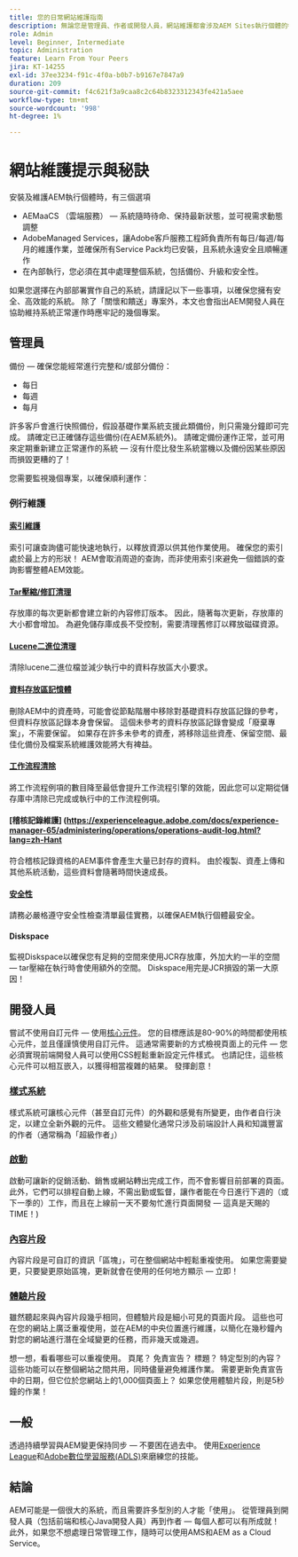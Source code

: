 ```yaml
---
title: 您的日常網站維護指南
description: 無論您是管理員、作者或開發人員，網站維護都會涉及AEM Sites執行個體的每個層面。 使用本指南來確保您的策略設定為成功。
role: Admin
level: Beginner, Intermediate
topic: Administration
feature: Learn From Your Peers
jira: KT-14255
exl-id: 37ee3234-f91c-4f0a-b0b7-b9167e7847a9
duration: 209
source-git-commit: f4c621f3a9caa8c2c64b8323312343fe421a5aee
workflow-type: tm+mt
source-wordcount: '998'
ht-degree: 1%

---
```


# 網站維護提示與秘訣

安裝及維護AEM執行個體時，有三個選項

* AEMaaCS （雲端服務） — 系統隨時待命、保持最新狀態，並可視需求動態調整
* AdobeManaged Services，讓Adobe客戶服務工程師負責所有每日/每週/每月的維護作業，並確保所有Service Pack均已安裝，且系統永遠安全且順暢運作
* 在內部執行，您必須在其中處理整個系統，包括備份、升級和安全性。

如果您選擇在內部部署實作自己的系統，請謹記以下一些事項，以確保您擁有安全、高效能的系統。 除了「關懷和饋送」專案外，本文也會指出AEM開發人員在協助維持系統正常運作時應牢記的幾個專案。

## 管理員

備份 — 確保您能經常進行完整和/或部分備份：

* 每日
* 每週
* 每月

許多客戶會進行快照備份，假設基礎作業系統支援此類備份，則只需幾分鐘即可完成。 請確定已正確儲存這些備份(在AEM系統外)。 請確定備份運作正常，並可用來定期重新建立正常運作的系統 — 沒有什麼比發生系統當機以及備份因某些原因而損毀更糟的了！

您需要監視幾個專案，以確保順利運作：

### 例行維護

#### [索引維護](https://experienceleague.adobe.com/docs/experience-manager-65/deploying/practices/best-practices-for-queries-and-indexing.html?lang=zh-Hant)

索引可讓查詢儘可能快速地執行，以釋放資源以供其他作業使用。 確保您的索引處於最上方的形狀！ AEM會取消周遊的查詢，而非使用索引來避免一個錯誤的查詢影響整體AEM效能。

#### [Tar壓縮/修訂清理](https://experienceleague.adobe.com/docs/experience-manager-65/deploying/deploying/revision-cleanup.html?lang=zh-Hant)

存放庫的每次更新都會建立新的內容修訂版本。 因此，隨著每次更新，存放庫的大小都會增加。 為避免儲存庫成長不受控制，需要清理舊修訂以釋放磁碟資源。

#### [Lucene二進位清理](https://experienceleague.adobe.com/docs/experience-manager-65/administering/operations/operations-dashboard.html?lang=zh-Hant#automated-maintenance-tasks)

清除lucene二進位檔並減少執行中的資料存放區大小要求。

#### [資料存放區記憶體](https://experienceleague.adobe.com/docs/experience-manager-65/administering/operations/data-store-garbage-collection.html?lang=zh-Hant)

刪除AEM中的資產時，可能會從節點階層中移除對基礎資料存放區記錄的參考，但資料存放區記錄本身會保留。 這個未參考的資料存放區記錄會變成「廢棄專案」，不需要保留。 如果存在許多未參考的資產，將移除這些資產、保留空間、最佳化備份及檔案系統維護效能將大有裨益。

#### [工作流程清除](https://experienceleague.adobe.com/docs/experience-manager-65/administering/operations/workflows-administering.html?lang=zh-Hant)

將工作流程例項的數目降至最低會提升工作流程引擎的效能，因此您可以定期從儲存庫中清除已完成或執行中的工作流程例項。

#### [稽核記錄維護] (https://experienceleague.adobe.com/docs/experience-manager-65/administering/operations/operations-audit-log.html?lang=zh-Hant

符合稽核記錄資格的AEM事件會產生大量已封存的資料。 由於複製、資產上傳和其他系統活動，這些資料會隨著時間快速成長。

#### [安全性](https://experienceleague.adobe.com/docs/experience-manager-65/administering/security/security-checklist.html?lang=zh-Hant)

請務必嚴格遵守安全性檢查清單最佳實務，以確保AEM執行個體最安全。

#### Diskspace

監視Diskspace以確保您有足夠的空間來使用JCR存放庫，外加大約一半的空間 — tar壓縮在執行時會使用額外的空間。 Diskspace用完是JCR損毀的第一大原因！

## 開發人員

嘗試不使用自訂元件 — 使用[核心元件](https://www.aemcomponents.dev/)。 您的目標應該是80-90%的時間都使用核心元件，並且僅謹慎使用自訂元件。 這通常需要新的方式檢視頁面上的元件 — 您必須實現前端開發人員可以使用CSS輕鬆重新設定元件樣式。 也請記住，這些核心元件可以相互嵌入，以獲得相當複雜的結果。 發揮創意！

### [樣式系統](https://experienceleague.adobe.com/docs/experience-manager-65/authoring/siteandpage/style-system.html?lang=zh-Hant)

樣式系統可讓核心元件（甚至自訂元件）的外觀和感覺有所變更，由作者自行決定，以建立全新外觀的元件。 這些文體變化通常只涉及前端設計人員和知識豐富的作者（通常稱為「超級作者」）

### [啟動](https://experienceleague.adobe.com/docs/experience-manager-cloud-service/content/sites/authoring/launches/overview.html?lang=zh-Hant)

啟動可讓新的促銷活動、銷售或網站轉出完成工作，而不會影響目前部署的頁面。 此外，它們可以排程自動上線，不需出勤或監督，讓作者能在今日進行下週的（或下一季的）工作，而且在上線前一天不要匆忙進行頁面開發 — 這真是天賜的TIME！)

### [內容片段](https://experienceleague.adobe.com/docs/experience-manager-65/assets/fragments/content-fragments.html?lang=zh-Hant)

內容片段是可自訂的資訊「區塊」，可在整個網站中輕鬆重複使用。 如果您需要變更，只要變更原始區塊，更新就會在使用的任何地方顯示 — 立即！

### [體驗片段](https://experienceleague.adobe.com/docs/experience-manager-learn/sites/experience-fragments/experience-fragments-feature-video-use.html?lang=zh-Hant)

雖然聽起來與內容片段幾乎相同，但體驗片段是細小可見的頁面片段。 這些也可在您的網站上廣泛重複使用，並在AEM的中央位置進行維護，以簡化在幾秒鐘內對您的網站進行潛在全域變更的任務，而非幾天或幾週。

想一想，看看哪些可以重複使用。 頁尾？ 免責宣告？ 標題？ 特定型別的內容？ 這些功能可以在整個網站之間共用，同時儘量避免維護作業。 需要更新免責宣告中的日期，但它位於您網站上的1,000個頁面上？ 如果您使用體驗片段，則是5秒鐘的作業！

## 一般

透過持續學習與AEM變更保持同步 — 不要困在過去中。 使用[Experience League](https://experienceleague.adobe.com/docs/experience-manager-learn/sites/overview.html?lang=zh-Hant)和[Adobe數位學習服務(ADLS)](https://learning.adobe.com/)來磨練您的技能。

## 結論

AEM可能是一個很大的系統，而且需要許多型別的人才能「使用」。 從管理員到開發人員（包括前端和核心Java開發人員）再到作者 — 每個人都可以有所成就！ 此外，如果您不想處理日常管理工作，隨時可以使用AMS和AEM as a Cloud Service。
